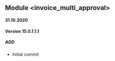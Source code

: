 ## Module <invoice_multi_approval>

#### 31.10.2020
#### Version 15.0.1.1.1
##### ADD
- Initial commit
